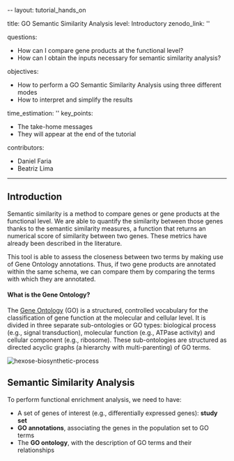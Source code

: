 --
layout: tutorial_hands_on

title: GO Semantic Similarity Analysis
level: Introductory
zenodo_link: ''

questions:
- How can I compare gene products at the functional level?
- How can I obtain the inputs necessary for semantic similarity analysis?

objectives:
- How to perform a GO Semantic Similarity Analysis using three different modes
- How to interpret and simplify the results

time_estimation: ''
key_points:
- The take-home messages
- They will appear at the end of the tutorial

contributors:
- Daniel Faria
- Beatriz Lima
---

## Introduction
Semantic similarity is a method to compare genes or gene products at the functional level. 
We are able to quantify the similarity between those genes thanks to the semantic similarity measures, a function that returns an numerical score of similarity between two genes. These metrics have already been described in the literature.

This tool is able to assess the closeness between two terms by making use of Gene Ontology annotations. Thus, if two gene products are annotated within the same schema, we can compare them by comparing the terms with which they are annotated.

####  What is the Gene Ontology?  
The [Gene Ontology](http://www.geneontology.org/) (GO) is a structured, controlled vocabulary for the classification of gene function at the molecular and cellular level. It is divided in three separate sub-ontologies or GO types: biological process (e.g., signal transduction), molecular function (e.g., ATPase activity) and cellular component (e.g., ribosome). These sub-ontologies are structured as directed acyclic graphs (a hierarchy with multi-parenting) of GO terms.

![hexose-biosynthetic-process](https://user-images.githubusercontent.com/43668147/61297834-fbbec680-a7d4-11e9-8a22-cda55c686fa5.png "Figure 1 - Gene Ontology representation. Source: http://geneontology.org/docs/ontology-documentation/")

## Semantic Similarity Analysis
To perform functional enrichment analysis, we need to have:
-   A set of genes of interest (e.g., differentially expressed genes): **study set**
-   **GO annotations**, associating the genes in the population set to GO terms
-   The **GO ontology**, with the description of GO terms and their relationships




